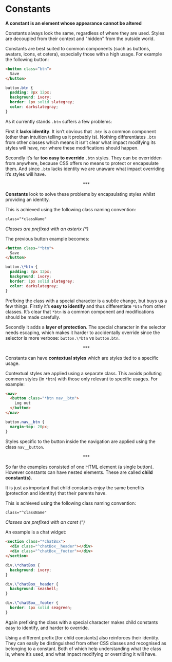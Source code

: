 # Constants
**A constant is an element whose appearance cannot be altered**

Constants always look the same, regardless of where they are used. Styles are decoupled from their context and "hidden" from the outside world.

Constants are best suited to common components (such as buttons, avatars, icons, et cetera), especially those with a high usage. For example the following button:

```html
<button class=”btn”>
  Save
</button>
```

```css
button.btn {
  padding: 8px 12px;
  background: ivory;
  border: 1px solid slategrey;
  color: darkslategray;
}
```

As it currently stands `.btn` suffers a few problems:

First it **lacks identity**. It isn’t obvious that `.btn` is a common component (other than intuition telling us it probably is). Nothing differentiates `.btn` from other classes which means it isn’t clear what impact modifying its styles will have, nor where these modifications should happen.

Secondly it’s far **too easy to override** `.btn` styles. They can be overridden from anywhere, because CSS offers no means to protect or encapsulate them. And since `.btn` lacks identity we are unaware what impact overriding it’s styles will have.

<p align="center">&ast;&ast;&ast;</p>

**Constants** look to solve these problems by encapsulating styles whilst providing an identity.

This is achieved using the following class naming convention:

```html
class="*className"
```

*Classes are prefixed with an asterix (\*)*

The previous button example becomes:

```html
<button class="*btn">
  Save
</button>
```

```css
button.\*btn {
  padding: 8px 12px;
  background: ivory;
  border: 1px solid slategrey;
  color: darkslategray;
}
```

Prefixing the class with a special character is a subtle change, but buys us a few things. Firstly it’s **easy to identify** and thus differentiate `*btn` from other classes. It’s clear that `*btn` is a common component and modifications should be made carefully.

Secondly it adds a **layer of protection**. The special character in the selector needs escaping, which makes it harder to accidentally override since the selector is more verbose: `button.\*btn` vs `button.btn`.

<p align="center">&ast;&ast;&ast;</p>

Constants can have **contextual styles** which are styles tied to a specific usage.

Contextual styles are applied using a separate class. This avoids polluting common styles (in `*btn`) with those only relevant to specific usages. For example:

```html
<nav>
  <button class="*btn nav__btn">
    Log out
  </button>
</nav>
```

```css
button.nav__btn {
  margin-top: 20px;
}
```

Styles specific to the button inside the navigation are applied using the class `nav__button`.

<p align="center">&ast;&ast;&ast;</p>

So far the examples consisted of one HTML element (a single button). However constants can have nested elements. These are called **child constant(s)**.

It is just as important that child constants enjoy the same benefits (protection and identity) that their parents have.

This is achieved using the following class naming convention:

```html
class="^className"
```

*Classes are prefixed with an caret (^)*

An example is a chat widget:

```html
<section class="*chatBox">
  <div class="^chatBox__header"></div>
  <div class="^chatBox__footer"></div>
</section>
```

```css
div.\*chatBox {
  background: ivory;
}

div.\^chatBox__header {
  background: seashell;
}

div.\^chatBox__footer {
  border: 1px solid seagreen;
}
```

Again prefixing the class with a special character makes child constants easy to identify, and harder to override.

Using a different prefix [for child constants] also reinforces their identity. They can easily be distinguished from other CSS classes and recognised as belonging to a constant. Both of which help understanding what the class is, where it’s used, and what impact modifying or overriding it will have.